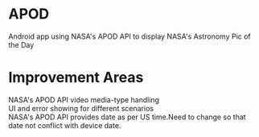 # APOD
Android app using NASA's APOD API to display NASA's Astronomy Pic of the Day

# Improvement Areas
 NASA's APOD API video media-type handling  
 UI and error showing for different scenarios  
 NASA's APOD API provides date as per US time.Need to change so that date not conflict with device date.
